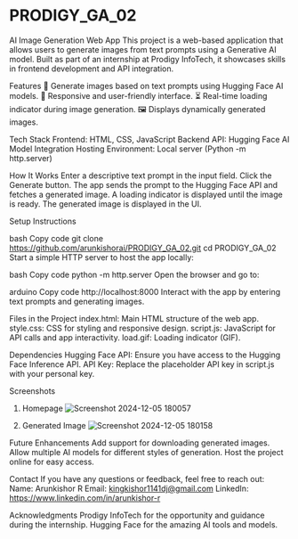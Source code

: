 # PRODIGY_GA_02
AI Image Generation Web App
This project is a web-based application that allows users to generate images from text prompts using a Generative AI model. Built as part of an internship at Prodigy InfoTech, it showcases skills in frontend development and API integration.

Features
🎨 Generate images based on text prompts using Hugging Face AI models.
🚀 Responsive and user-friendly interface.
⏳ Real-time loading indicator during image generation.
🖼 Displays dynamically generated images.

Tech Stack
Frontend: HTML, CSS, JavaScript
Backend API: Hugging Face AI Model Integration
Hosting Environment: Local server (Python -m http.server)

How It Works
Enter a descriptive text prompt in the input field.
Click the Generate button.
The app sends the prompt to the Hugging Face API and fetches a generated image.
A loading indicator is displayed until the image is ready.
The generated image is displayed in the UI.

Setup Instructions

bash
Copy code
git clone https://github.com/arunkishorai/PRODIGY_GA_02.git
cd PRODIGY_GA_02
Start a simple HTTP server to host the app locally:

bash
Copy code
python -m http.server
Open the browser and go to:

arduino
Copy code
http://localhost:8000
Interact with the app by entering text prompts and generating images.

Files in the Project
index.html: Main HTML structure of the web app.
style.css: CSS for styling and responsive design.
script.js: JavaScript for API calls and app interactivity.
load.gif: Loading indicator (GIF).

Dependencies
Hugging Face API: Ensure you have access to the Hugging Face Inference API.
API Key: Replace the placeholder API key in script.js with your personal key.

Screenshots
1. Homepage
![Screenshot 2024-12-05 180057](https://github.com/user-attachments/assets/5bb59822-546c-4eed-96b1-a6a7637c0b04)

2. Generated Image
![Screenshot 2024-12-05 180158](https://github.com/user-attachments/assets/00547996-6f3d-4f98-bc2e-51f32ee5c950)

Future Enhancements
Add support for downloading generated images.
Allow multiple AI models for different styles of generation.
Host the project online for easy access.

Contact
If you have any questions or feedback, feel free to reach out:
Name: Arunkishor R
Email: kingkishor1141dj@gmail.com
LinkedIn: https://www.linkedin.com/in/arunkishor-r

Acknowledgments
Prodigy InfoTech for the opportunity and guidance during the internship.
Hugging Face for the amazing AI tools and models.

